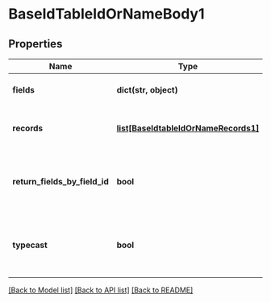 # BaseIdTableIdOrNameBody1

## Properties
Name | Type | Description | Notes
------------ | ------------- | ------------- | -------------
**fields** | **dict(str, object)** | Create a single record | [optional] 
**records** | [**list[BaseIdtableIdOrNameRecords1]**](BaseIdtableIdOrNameRecords1.md) | Create multiple records (up to 10) | [optional] 
**return_fields_by_field_id** | **bool** | Return fields keyed by field ID instead of name | [optional] [default to False]
**typecast** | **bool** | Attempt to convert string values to appropriate types | [optional] [default to False]

[[Back to Model list]](../README.md#documentation-for-models) [[Back to API list]](../README.md#documentation-for-api-endpoints) [[Back to README]](../README.md)

